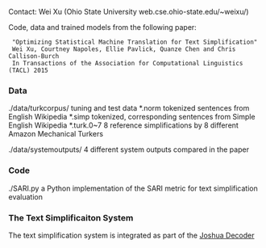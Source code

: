Contact: Wei Xu (Ohio State University web.cse.ohio-state.edu/~weixu/)


Code, data and trained models from the following paper:

     "Optimizing Statistical Machine Translation for Text Simplification"
     Wei Xu, Courtney Napoles, Ellie Pavlick, Quanze Chen and Chris Callison-Burch
     In Transactions of the Association for Computational Linguistics (TACL) 2015

### Data 
./data/turkcorpus/     tuning and test data 
    *.norm       tokenized sentences from English Wikipedia
    *.simp       tokenized, corresponding sentences from Simple English Wikipedia
    *.turk.0~7   8 reference simplifications by 8 different Amazon Mechanical Turkers 
    
./data/systemoutputs/  4 different system outputs compared in the paper

### Code 
./SARI.py   a Python implementation of the SARI metric for text simplification evaluation


### The Text Simplificaiton System 
The text simplification system is integrated as part of the [Joshua Decoder](http://joshua.incubator.apache.org/)
